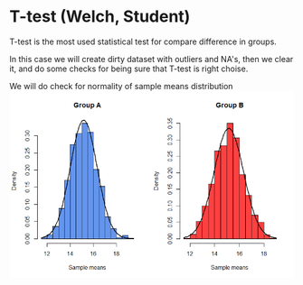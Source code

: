 # T-test (Welch, Student)
T-test is the most used statistical test for compare difference in groups.

In this case we will create dirty dataset with outliers and NA's, then we clear it, and do some checks for being sure that T-test is right choise.

We will do check for normality of sample means distribution
<img src ="sample_means.PNG"></img>
